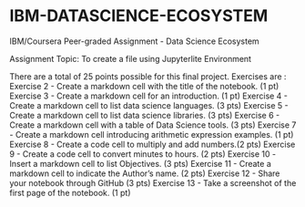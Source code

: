 # IBM-DATASCIENCE-ECOSYSTEM
IBM/Coursera Peer-graded Assignment - Data Science Ecosystem

Assignment Topic: To create a file using Jupyterlite Environment

There are a total of 25 points possible for this final project.
Exercises are : Exercise 2 - Create a markdown cell with the title of the notebook. (1 pt) 
Exercise 3 - Create a markdown cell for an introduction. (1 pt)
Exercise 4 - Create a markdown cell to list data science languages. (3 pts) 
Exercise 5 - Create a markdown cell to list data science libraries. (3 pts) 
Exercise 6 - Create a markdown cell with a table of Data Science tools. (3 pts) 
Exercise 7 - Create a markdown cell introducing arithmetic expression examples. (1 pt) 
Exercise 8 - Create a code cell to multiply and add numbers.(2 pts) 
Exercise 9 - Create a code cell to convert minutes to hours. (2 pts) 
Exercise 10 -Insert a markdown cell to list Objectives. (3 pts) 
Exercise 11 - Create a markdown cell to indicate the Author’s name. (2 pts) 
Exercise 12 - Share your notebook through GitHub (3 pts) 
Exercise 13 - Take a screenshot of the first page of the notebook. (1 pt)
